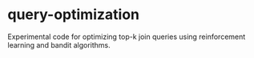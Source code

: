 # query-optimization

Experimental code for optimizing top-k join queries using reinforcement learning and bandit algorithms.
